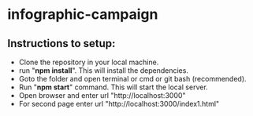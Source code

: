 # infographic-campaign

## Instructions to setup:

- Clone the repository in your local machine.
- run "**npm install**". This will install the dependencies.
- Goto the folder and open terminal or cmd or git bash (recommended).
- Run "**npm start**" command. This will start the local server.
- Open browser and enter url  "http://localhost:3000"
- For second page enter url "http://localhost:3000/index1.html"